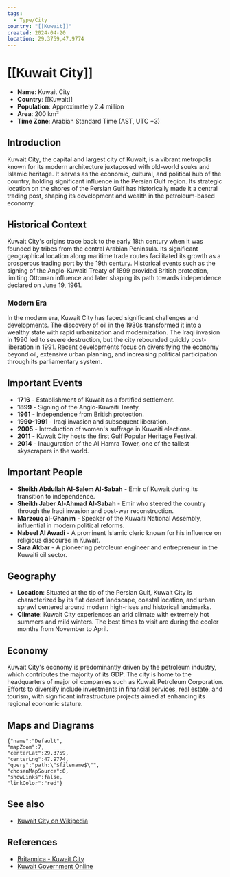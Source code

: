 ```yaml
---
tags:
  - Type/City
country: "[[Kuwait]]"
created: 2024-04-20
location: 29.3759,47.9774
---
```


# [[Kuwait City]]

- **Name**: Kuwait City
- **Country**: [[Kuwait]]
- **Population**: Approximately 2.4 million
- **Area**: 200 km²
- **Time Zone**: Arabian Standard Time (AST, UTC +3)

## Introduction

Kuwait City, the capital and largest city of Kuwait, is a vibrant metropolis known for its modern architecture juxtaposed with old-world souks and Islamic heritage. It serves as the economic, cultural, and political hub of the country, holding significant influence in the Persian Gulf region. Its strategic location on the shores of the Persian Gulf has historically made it a central trading post, shaping its development and wealth in the petroleum-based economy.

## Historical Context

Kuwait City's origins trace back to the early 18th century when it was founded by tribes from the central Arabian Peninsula. Its significant geographical location along maritime trade routes facilitated its growth as a prosperous trading port by the 19th century. Historical events such as the signing of the Anglo-Kuwaiti Treaty of 1899 provided British protection, limiting Ottoman influence and later shaping its path towards independence declared on June 19, 1961.

### Modern Era

In the modern era, Kuwait City has faced significant challenges and developments. The discovery of oil in the 1930s transformed it into a wealthy state with rapid urbanization and modernization. The Iraqi invasion in 1990 led to severe destruction, but the city rebounded quickly post-liberation in 1991. Recent developments focus on diversifying the economy beyond oil, extensive urban planning, and increasing political participation through its parliamentary system.

## Important Events

- **1716** - Establishment of Kuwait as a fortified settlement.
- **1899** - Signing of the Anglo-Kuwaiti Treaty.
- **1961** - Independence from British protection.
- **1990-1991** - Iraqi invasion and subsequent liberation.
- **2005** - Introduction of women's suffrage in Kuwaiti elections.
- **2011** - Kuwait City hosts the first Gulf Popular Heritage Festival.
- **2014** - Inauguration of the Al Hamra Tower, one of the tallest skyscrapers in the world.

## Important People

- **Sheikh Abdullah Al-Salem Al-Sabah** - Emir of Kuwait during its transition to independence.
- **Sheikh Jaber Al-Ahmad Al-Sabah** - Emir who steered the country through the Iraqi invasion and post-war reconstruction.
- **Marzouq al-Ghanim** - Speaker of the Kuwaiti National Assembly, influential in modern political reforms.
- **Nabeel Al Awadi** - A prominent Islamic cleric known for his influence on religious discourse in Kuwait.
- **Sara Akbar** - A pioneering petroleum engineer and entrepreneur in the Kuwaiti oil sector.

## Geography

- **Location**:
  Situated at the tip of the Persian Gulf, Kuwait City is characterized by its flat desert landscape, coastal location, and urban sprawl centered around modern high-rises and historical landmarks.
- **Climate**:
  Kuwait City experiences an arid climate with extremely hot summers and mild winters. The best times to visit are during the cooler months from November to April.

## Economy

Kuwait City's economy is predominantly driven by the petroleum industry, which contributes the majority of its GDP. The city is home to the headquarters of major oil companies such as Kuwait Petroleum Corporation. Efforts to diversify include investments in financial services, real estate, and tourism, with significant infrastructure projects aimed at enhancing its regional economic stature.

## Maps and Diagrams

```mapview
{"name":"Default",
"mapZoom":7,
"centerLat":29.3759,
"centerLng":47.9774,
"query":"path:\"$filename$\"",
"chosenMapSource":0,
"showLinks":false,
"linkColor":"red"}
```

## See also

- [Kuwait City on Wikipedia](https://en.wikipedia.org/wiki/Kuwait_City)

## References

- [Britannica - Kuwait City](https://www.britannica.com/place/Kuwait-City)
- [Kuwait Government Online](https://www.e.gov.kw/sites/kgoenglish/Pages/HomePage.aspx)
